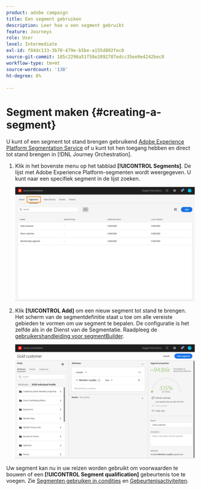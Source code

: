 ```yaml
---
product: adobe campaign
title: Een segment gebruiken
description: Leer hoe u een segment gebruikt
feature: Journeys
role: User
level: Intermediate
exl-id: f84dc133-3b70-479e-b5be-a155d892fec0
source-git-commit: 185c2296a51f58e2092787edcc35ee9e4242bec8
workflow-type: tm+mt
source-wordcount: '138'
ht-degree: 8%

---
```


# Segment maken {#creating-a-segment}

U kunt of een segment tot stand brengen gebruikend [Adobe Experience Platform Segmentation Service](https://experienceleague.adobe.com/docs/experience-platform/segmentation/home.html) of u kunt tot hen toegang hebben en direct tot stand brengen in [!DNL Journey Orchestration].

1. Klik in het bovenste menu op het tabblad **[!UICONTROL Segments]**. De lijst met Adobe Experience Platform-segmenten wordt weergegeven. U kunt naar een specifiek segment in de lijst zoeken.

   ![](../assets/segment1.png)

1. Klik **[!UICONTROL Add]** om een nieuw segment tot stand te brengen. Het scherm van de segmentdefinitie staat u toe om alle vereiste gebieden te vormen om uw segment te bepalen. De configuratie is het zelfde als in de Dienst van de Segmentatie. Raadpleeg de [gebruikershandleiding voor segmentBuilder](https://experienceleague.adobe.com/docs/experience-platform/segmentation/ui/overview.html).

   ![](../assets/segment2.png)

Uw segment kan nu in uw reizen worden gebruikt om voorwaarden te bouwen of een **[!UICONTROL Segment qualification]** gebeurtenis toe te voegen. Zie [Segmenten gebruiken in condities](../segment/using-a-segment.md) en [Gebeurtenisactiviteiten](../building-journeys/segment-qualification-events.md).
